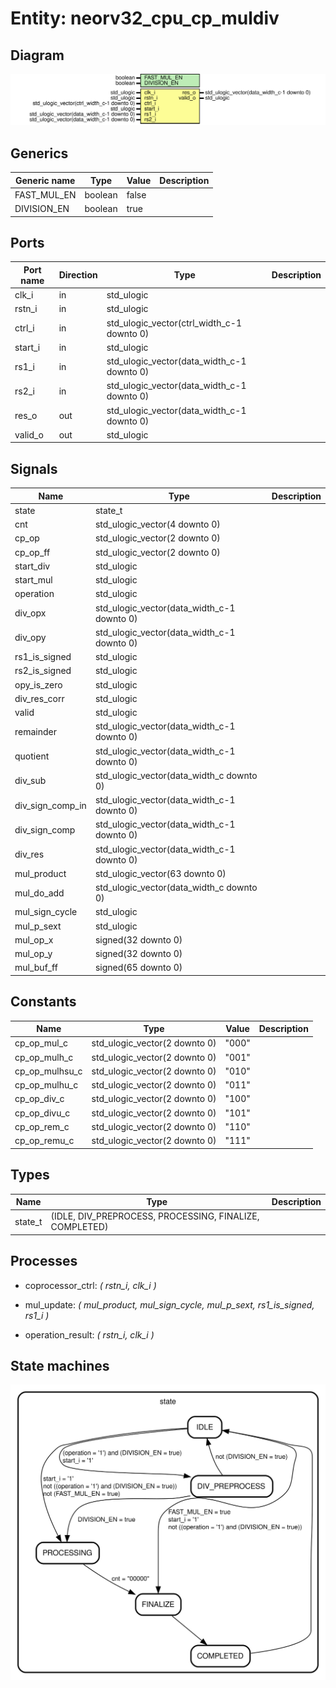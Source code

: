 # Entity: neorv32_cpu_cp_muldiv
## Diagram
![Diagram](neorv32_cpu_cp_muldiv.svg "Diagram")
## Generics
| Generic name | Type    | Value | Description |
| ------------ | ------- | ----- | ----------- |
| FAST_MUL_EN  | boolean | false |             |
| DIVISION_EN  | boolean | true  |             |
## Ports
| Port name | Direction | Type                                       | Description |
| --------- | --------- | ------------------------------------------ | ----------- |
| clk_i     | in        | std_ulogic                                 |             |
| rstn_i    | in        | std_ulogic                                 |             |
| ctrl_i    | in        | std_ulogic_vector(ctrl_width_c-1 downto 0) |             |
| start_i   | in        | std_ulogic                                 |             |
| rs1_i     | in        | std_ulogic_vector(data_width_c-1 downto 0) |             |
| rs2_i     | in        | std_ulogic_vector(data_width_c-1 downto 0) |             |
| res_o     | out       | std_ulogic_vector(data_width_c-1 downto 0) |             |
| valid_o   | out       | std_ulogic                                 |             |
## Signals
| Name             | Type                                       | Description |
| ---------------- | ------------------------------------------ | ----------- |
| state            | state_t                                    |             |
| cnt              | std_ulogic_vector(4 downto 0)              |             |
| cp_op            | std_ulogic_vector(2 downto 0)              |             |
| cp_op_ff         | std_ulogic_vector(2 downto 0)              |             |
| start_div        | std_ulogic                                 |             |
| start_mul        | std_ulogic                                 |             |
| operation        | std_ulogic                                 |             |
| div_opx          | std_ulogic_vector(data_width_c-1 downto 0) |             |
| div_opy          | std_ulogic_vector(data_width_c-1 downto 0) |             |
| rs1_is_signed    | std_ulogic                                 |             |
| rs2_is_signed    | std_ulogic                                 |             |
| opy_is_zero      | std_ulogic                                 |             |
| div_res_corr     | std_ulogic                                 |             |
| valid            | std_ulogic                                 |             |
| remainder        | std_ulogic_vector(data_width_c-1 downto 0) |             |
| quotient         | std_ulogic_vector(data_width_c-1 downto 0) |             |
| div_sub          | std_ulogic_vector(data_width_c   downto 0) |             |
| div_sign_comp_in | std_ulogic_vector(data_width_c-1 downto 0) |             |
| div_sign_comp    | std_ulogic_vector(data_width_c-1 downto 0) |             |
| div_res          | std_ulogic_vector(data_width_c-1 downto 0) |             |
| mul_product      | std_ulogic_vector(63 downto 0)             |             |
| mul_do_add       | std_ulogic_vector(data_width_c downto 0)   |             |
| mul_sign_cycle   | std_ulogic                                 |             |
| mul_p_sext       | std_ulogic                                 |             |
| mul_op_x         | signed(32 downto 0)                        |             |
| mul_op_y         | signed(32 downto 0)                        |             |
| mul_buf_ff       | signed(65 downto 0)                        |             |
## Constants
| Name           | Type                          | Value  | Description |
| -------------- | ----------------------------- | ------ | ----------- |
| cp_op_mul_c    | std_ulogic_vector(2 downto 0) |  "000" |             |
| cp_op_mulh_c   | std_ulogic_vector(2 downto 0) |  "001" |             |
| cp_op_mulhsu_c | std_ulogic_vector(2 downto 0) |  "010" |             |
| cp_op_mulhu_c  | std_ulogic_vector(2 downto 0) |  "011" |             |
| cp_op_div_c    | std_ulogic_vector(2 downto 0) |  "100" |             |
| cp_op_divu_c   | std_ulogic_vector(2 downto 0) |  "101" |             |
| cp_op_rem_c    | std_ulogic_vector(2 downto 0) |  "110" |             |
| cp_op_remu_c   | std_ulogic_vector(2 downto 0) |  "111" |             |
## Types
| Name    | Type                                                    | Description |
| ------- | ------------------------------------------------------- | ----------- |
| state_t | (IDLE, DIV_PREPROCESS, PROCESSING, FINALIZE, COMPLETED) |             |
## Processes
- coprocessor_ctrl: _( rstn_i, clk_i )_

- mul_update: _( mul_product, mul_sign_cycle, mul_p_sext, rs1_is_signed, rs1_i )_

- operation_result: _( rstn_i, clk_i )_

## State machines
![Diagram_state_machine_0]( stm_neorv32_cpu_cp_muldiv_00.svg "Diagram")